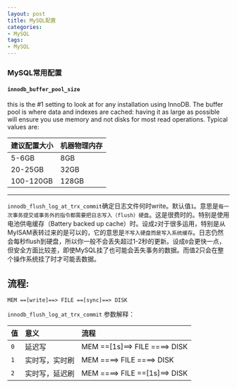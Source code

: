 ```yaml
---
layout: post
title: MySQL配置
categories:
- MySQL
tags:
- MySQL
---
```


### MySQL常用配置

#### `innodb_buffer_pool_size`

this is the #1 setting to look at for any installation using InnoDB. The buffer pool is where data and indexes are cached: having it as large as possible will ensure you use memory and not disks for most read operations. Typical values are:

| 建议配置大小 | 机器物理内存 |
| :--          | :--          |
| 5-6GB        | 8GB          |
| 20-25GB      | 32GB         |
| 100-120GB    | 128GB        |

----
`innodb_flush_log_at_trx_commit`确定日志文件何时write。默认值`1`。意思是`每一次事务提交或事务外的指令都需要把日志写入（flush）硬盘`。这是很费时的。特别是使用电池供电缓存（Battery backed up cache）时。设成`2`对于很多运用，特别是从MyISAM表转过来的是可以的，它的意思是`不写入硬盘而是写入系统缓存`。日志仍然会每秒flush到硬盘，所以你一般不会丢失超过1-2秒的更新。设成`0`会更快一点，但安全方面比较差，即使MySQL挂了也可能会丢失事务的数据。而值2只会在整个操作系统挂了时才可能丢数据。


流程:
-----
```
MEM ==[write]==> FILE ==[sync]==> DISK
```

`innodb_flush_log_at_trx_commit` 参数解释：

| 值  | 意义           | 流程                          |
| :-- | :--            | :--                           |
| `0` | 延迟写         | MEM ==[1s]==> FILE ====> DISK |
| `1` | 实时写，实时刷 | MEM ====> FILE ====> DISK     |
| `2` | 实时写，延迟刷 | MEM ====> FILE ==[1s]==> DISK |
